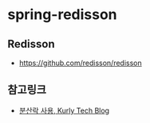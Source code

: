 # spring-redisson

## Redisson

- https://github.com/redisson/redisson

## 참고링크

- [분산락 사용, Kurly Tech Blog](https://helloworld.kurly.com/blog/distributed-redisson-lock/)

